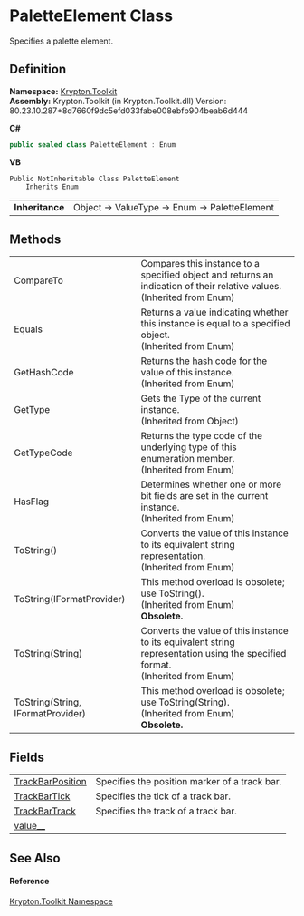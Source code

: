 # PaletteElement Class


Specifies a palette element.



## Definition
**Namespace:** <a href="79d2eac2-21f4-54ff-7552-b20c33c30600.md">Krypton.Toolkit</a>  
**Assembly:** Krypton.Toolkit (in Krypton.Toolkit.dll) Version: 80.23.10.287+8d7660f9dc5efd033fabe008ebfb904beab6d444

**C#**
``` C#
public sealed class PaletteElement : Enum
```
**VB**
``` VB
Public NotInheritable Class PaletteElement
	Inherits Enum
```

<table><tr><td><strong>Inheritance</strong></td><td>Object  →  ValueType  →  Enum  →  PaletteElement</td></tr>
</table>



## Methods
<table>
<tr>
<td>CompareTo</td>
<td>Compares this instance to a specified object and returns an indication of their relative values.<br />(Inherited from Enum)</td></tr>
<tr>
<td>Equals</td>
<td>Returns a value indicating whether this instance is equal to a specified object.<br />(Inherited from Enum)</td></tr>
<tr>
<td>GetHashCode</td>
<td>Returns the hash code for the value of this instance.<br />(Inherited from Enum)</td></tr>
<tr>
<td>GetType</td>
<td>Gets the Type of the current instance.<br />(Inherited from Object)</td></tr>
<tr>
<td>GetTypeCode</td>
<td>Returns the type code of the underlying type of this enumeration member.<br />(Inherited from Enum)</td></tr>
<tr>
<td>HasFlag</td>
<td>Determines whether one or more bit fields are set in the current instance.<br />(Inherited from Enum)</td></tr>
<tr>
<td>ToString()</td>
<td>Converts the value of this instance to its equivalent string representation.<br />(Inherited from Enum)</td></tr>
<tr>
<td>ToString(IFormatProvider)</td>
<td>This method overload is obsolete; use ToString().<br />(Inherited from Enum)<br /><strong>Obsolete.</strong></td></tr>
<tr>
<td>ToString(String)</td>
<td>Converts the value of this instance to its equivalent string representation using the specified format.<br />(Inherited from Enum)</td></tr>
<tr>
<td>ToString(String, IFormatProvider)</td>
<td>This method overload is obsolete; use ToString(String).<br />(Inherited from Enum)<br /><strong>Obsolete.</strong></td></tr>
</table>

## Fields
<table>
<tr>
<td><a href="854f88e3-28b8-3475-f288-baf93e6c01d1.md">TrackBarPosition</a></td>
<td>Specifies the position marker of a track bar.</td></tr>
<tr>
<td><a href="6045abf9-d8e6-500a-fb78-194ef992246a.md">TrackBarTick</a></td>
<td>Specifies the tick of a track bar.</td></tr>
<tr>
<td><a href="9afb88c5-1196-b9f6-b86d-f4407cbb1d21.md">TrackBarTrack</a></td>
<td>Specifies the track of a track bar.</td></tr>
<tr>
<td><a href="732f8b57-cc9f-c9fe-6156-8ffe610bfd1e.md">value__</a></td>
<td> </td></tr>
</table>

## See Also


#### Reference
<a href="79d2eac2-21f4-54ff-7552-b20c33c30600.md">Krypton.Toolkit Namespace</a>  
